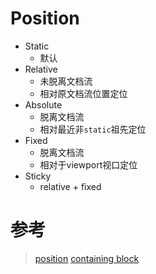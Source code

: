 # Position

* Static
  * 默认
* Relative
  * 未脱离文档流
  * 相对原文档流位置定位
* Absolute
  * 脱离文档流
  * 相对最近非`static`祖先定位
* Fixed
  * 脱离文档流
  * 相对于viewport视口定位
* Sticky
  * relative + fixed

# 参考
> [position](https://developer.mozilla.org/zh-CN/docs/Web/CSS/position)
> [containing block](https://developer.mozilla.org/zh-CN/docs/Web/CSS/All_About_The_Containing_Block)